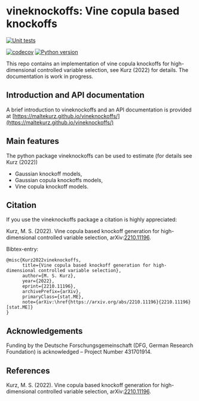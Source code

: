 # vineknockoffs: Vine copula based knockoffs 

[![Unit tests](https://github.com/MalteKurz/vineknockoffs/actions/workflows/unitest.yml/badge.svg)](https://github.com/MalteKurz/vineknockoffs/actions/workflows/unitest.yml)
<!--- [![PyPI version](https://badge.fury.io/py/DoubleML.svg)](https://badge.fury.io/py/DoubleML) --->
[![codecov](https://codecov.io/gh/MalteKurz/vineknockoffs/branch/main/graph/badge.svg?token=E3O3ZOLLBE)](https://codecov.io/gh/MalteKurz/vineknockoffs)
[![Python version](https://img.shields.io/badge/python-3.6%20%7C%203.7%20%7C%203.8%20%7C%203.9%20%7C%203.10-blue)](https://www.python.org/)


This repo contains an implementation of vine copula knockoffs for high-dimensional controlled variable selection, see 
Kurz (2022) for details. The documentation is work in progress.

## Introduction and API documentation

A brief introduction to vineknockoffs and an API documentation is provided at
[https://maltekurz.github.io/vineknockoffs/](https://maltekurz.github.io/vineknockoffs/)

## Main features

The python package vineknockoffs can be used to estimate (for details see Kurz (2022))
- Gaussian knockoff models,
- Gaussian copula knockoffs models,
- Vine copula knockoff models.


## Citation

If you use the vineknockoffs package a citation is highly appreciated:

Kurz, M. S. (2022). Vine copula based knockoff generation for high-dimensional controlled variable selection,
arXiv:[2210.11196](https://arxiv.org/abs/2210.11196).

Bibtex-entry:

    @misc{Kurz2022vineknockoffs,
          title={Vine copula based knockoff generation for high-dimensional controlled variable selection}, 
          author={M. S. Kurz},
          year={2022},
          eprint={2210.11196},
          archivePrefix={arXiv},
          primaryClass={stat.ME},
          note={arXiv:\href{https://arxiv.org/abs/2210.11196}{2210.11196} [stat.ME]}
    }

## Acknowledgements

Funding by the Deutsche Forschungsgemeinschaft (DFG, German Research
Foundation) is acknowledged – Project Number 431701914.

## References

Kurz, M. S. (2022). Vine copula based knockoff generation for high-dimensional controlled variable selection,
arXiv:[2210.11196](https://arxiv.org/abs/2210.11196).

